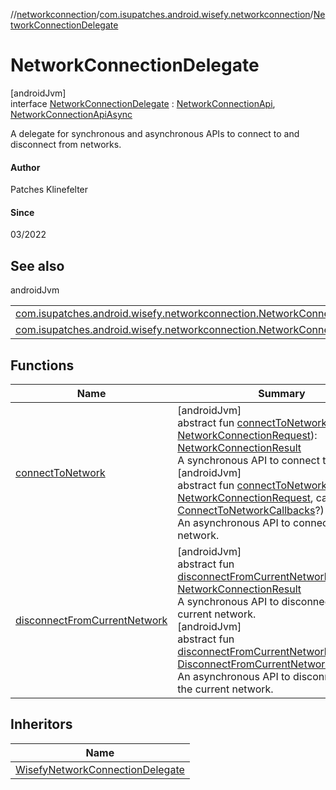 //[networkconnection](../../../index.md)/[com.isupatches.android.wisefy.networkconnection](../index.md)/[NetworkConnectionDelegate](index.md)

# NetworkConnectionDelegate

[androidJvm]\
interface [NetworkConnectionDelegate](index.md) : [NetworkConnectionApi](../-network-connection-api/index.md), [NetworkConnectionApiAsync](../-network-connection-api-async/index.md)

A delegate for synchronous and asynchronous APIs to connect to and disconnect from networks.

#### Author

Patches Klinefelter

#### Since

03/2022

## See also

androidJvm

| | |
|---|---|
| [com.isupatches.android.wisefy.networkconnection.NetworkConnectionApi](../-network-connection-api/index.md) |  |
| [com.isupatches.android.wisefy.networkconnection.NetworkConnectionApiAsync](../-network-connection-api-async/index.md) |  |

## Functions

| Name | Summary |
|---|---|
| [connectToNetwork](../-network-connection-api/connect-to-network.md) | [androidJvm]<br>abstract fun [connectToNetwork](../-network-connection-api/connect-to-network.md)(request: [NetworkConnectionRequest](../../com.isupatches.android.wisefy.networkconnection.entities/-network-connection-request/index.md)): [NetworkConnectionResult](../../com.isupatches.android.wisefy.networkconnection.entities/-network-connection-result/index.md)<br>A synchronous API to connect to a network.<br>[androidJvm]<br>abstract fun [connectToNetwork](../-network-connection-api-async/connect-to-network.md)(request: [NetworkConnectionRequest](../../com.isupatches.android.wisefy.networkconnection.entities/-network-connection-request/index.md), callbacks: [ConnectToNetworkCallbacks](../../com.isupatches.android.wisefy.networkconnection.callbacks/-connect-to-network-callbacks/index.md)?)<br>An asynchronous API to connect to a network. |
| [disconnectFromCurrentNetwork](../-network-connection-api/disconnect-from-current-network.md) | [androidJvm]<br>abstract fun [disconnectFromCurrentNetwork](../-network-connection-api/disconnect-from-current-network.md)(): [NetworkConnectionResult](../../com.isupatches.android.wisefy.networkconnection.entities/-network-connection-result/index.md)<br>A synchronous API to disconnect from the current network.<br>[androidJvm]<br>abstract fun [disconnectFromCurrentNetwork](../-network-connection-api-async/disconnect-from-current-network.md)(callbacks: [DisconnectFromCurrentNetworkCallbacks](../../com.isupatches.android.wisefy.networkconnection.callbacks/-disconnect-from-current-network-callbacks/index.md)?)<br>An asynchronous API to disconnect from the current network. |

## Inheritors

| Name |
|---|
| [WisefyNetworkConnectionDelegate](../-wisefy-network-connection-delegate/index.md) |
